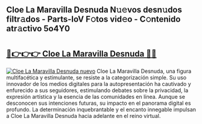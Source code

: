 ## Cloe La Maravilla Desnuda N𝚞𝚎vos desn𝚞dos filtr𝚊dos - Parts-IoV F𝚘tos vid𝚎o - C𝚘ntenido atr𝚊ctivo 5o4Y0

# <h2><a href="http://mb0lug.tromn.icu/?c=Cloe+La+Maravilla+Desnuda">🔗👉👉👉 Cloe La Maravilla Desnuda 🔗🔗</a></h2>

[![Cloe La Maravilla Desnuda nuevo](https://i.imgur.com/pEAQMta.gif)](http://mb0lug.tromn.icu/?c=Cloe+La+Maravilla+Desnuda)
Cloe La Maravilla Desnuda, una figura multifacética y estimulante, se resiste a la categorización simple. Su uso innovador de los medios digitales para la autopresentación ha cautivado y enfurecido a sus seguidores, estimulando debates sobre la privacidad, la expresión artística y la esencia de las comunidades en línea. Aunque se desconocen sus intenciones futuras, su impacto en el panorama digital es profundo. La determinación inquebrantable y el encanto innegable impulsan a Cloe La Maravilla Desnuda hacia adelante en el reino virtual.
